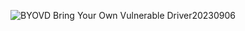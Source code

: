 ![BYOVD Bring Your Own Vulnerable Driver20230906](https://github.com/ButchBytes-sec/ButchBytes-sec/assets/78964580/b2ebe8a4-6bfc-4384-a71c-384711cb7e74)
